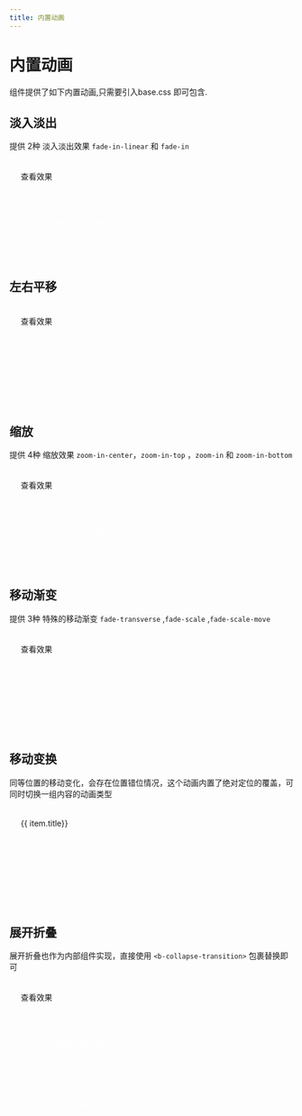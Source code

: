 ```yaml
---
title: 内置动画
---
```


<b-back-top></b-back-top>

# 内置动画

组件提供了如下内置动画,只需要引入base.css 即可包含.

<script lang="ts" setup>
import { ref } from 'vue'
const show1 = ref(true)
const show2 = ref(true)
const show3 = ref(true)
const show4 = ref(true)
const show5 = ref(true)

const tabs = ref([
  { key: 'tab1', title: 'tab1'},
  { key: 'tab2', title: 'tab2' },
  { key: 'tab3', title: 'tab3' },
  { key: 'tab4', title: 'tab4' },
])
const activeTab = ref('tab1')
</script>

## 淡入淡出

提供 2种 淡入淡出效果 `fade-in-linear` 和 `fade-in`

<div class="demo-transition">
  <b-button @click="show1= !show1">查看效果</b-button>
  <div style="display: flex; margin-top: 20px; height: 100px;">
    <transition name="fade-in-linear">
      <div v-show="show1" class="transition-box">fade-in-linear</div>
    </transition>
    <transition name="fade-in">
      <div v-show="show1" class="transition-box">fade-in</div>
    </transition>
  </div>
</div>

## 左右平移

<div class="demo-transition">
  <b-button @click="show2= !show2">查看效果</b-button>
  <div style="display: flex; justify-content:center;margin-top: 20px; height: 100px;">
    <transition name="move-left">
      <div v-show="show2" class="transition-box">move-left</div>
    </transition>
    <transition name="move-right">
      <div v-show="show2" class="transition-box">move-right</div>
    </transition>
  </div>
</div>

## 缩放

提供 4种 缩放效果 `zoom-in-center`，`zoom-in-top` ，`zoom-in` 和 `zoom-in-bottom`

<div class="demo-transition">
  <b-button @click="show3= !show3">查看效果</b-button>
  <div style="display: flex; margin-top: 20px; height: 100px;">
    <transition name="zoom-in-center">
      <div v-show="show3" class="transition-box">zoom-in-center</div>
    </transition>
    <transition name="zoom-in-top">
      <div v-show="show3" class="transition-box">zoom-in-top</div>
    </transition>
    <transition name="zoom-in">
      <div v-show="show3" class="transition-box">zoom-in</div>
    </transition>
    <transition name="zoom-in-bottom">
      <div v-show="show3" class="transition-box">zoom-in-bottom</div>
    </transition>
  </div>
</div>

## 移动渐变

提供 3种 特殊的移动渐变 `fade-transverse` ,`fade-scale` ,`fade-scale-move`

<div class="demo-transition">
  <b-button @click="show4= !show4">查看效果</b-button>
  <div style="display: flex; margin-top: 20px; height: 100px;">
    <transition name="fade-transverse">
      <div v-show="show4" class="transition-box">fade-transverse</div>
    </transition>
    <transition name="fade-scale">
      <div v-show="show4" class="transition-box">fade-scale</div>
    </transition>
    <transition name="fade-scale-move">
      <div v-show="show4" class="transition-box">fade-scale-move</div>
    </transition>
    <transition name="fade-down">
      <div v-show="show4" class="transition-box">fade-down</div>
    </transition>
  </div>
</div>

## 移动变换

同等位置的移动变化，会存在位置错位情况，这个动画内置了绝对定位的覆盖，可同时切换一组内容的动画类型

<div class="demo-transition">
  <b-button v-for="item in tabs" :key="item.key" @click="activeTab = item.key" :type="activeTab === item.key?'primary':null">{{ item.title}}</b-button>

  <div style="position:relative; overflow:hidden;margin:10px 0; width: 200px;height: 100px;">
    <b-move-transition>
      <div class="transition-box" v-if="activeTab==='tab1'">tab1</div>
      <div class="transition-box" v-else-if="activeTab==='tab2'">tab2</div>
      <div class="transition-box" v-else-if="activeTab==='tab3'">tab3</div>
      <div class="transition-box" v-else-if="activeTab==='tab4'">tab4</div>
    </b-move-transition>
  </div>
</div>

## 展开折叠

展开折叠也作为内部组件实现，直接使用 `<b-collapse-transition>` 包裹替换即可

<div class="demo-transition">
  <b-button @click="show5= !show5">查看效果</b-button>
  <div style="margin-top: 20px; height: 220px;">
    <b-collapse-transition>
      <div v-show="show5">
        <div class="transition-box">collapse-transition</div>
        <div class="transition-box">collapse-transition</div>
      </div>
    </b-collapse-transition>
  </div>
</div>

<style scoped>
.demo-transition {
  padding: 20px;
  border-radius: 4px;
  border: 1px solid var(--vp-c-divider);
  margin-bottom: 20px;
  overflow: hidden;
}
.transition-box {
  margin-bottom: 10px;
  width: 200px;
  height: 100px;
  border-radius: 4px;
  background-color: var(--bin-color-primary);
  text-align: center;
  color: #fff;
  padding: 40px 20px;
  margin-right: 20px;
  box-sizing: border-box;
  font-size: 16px;
}
</style>
